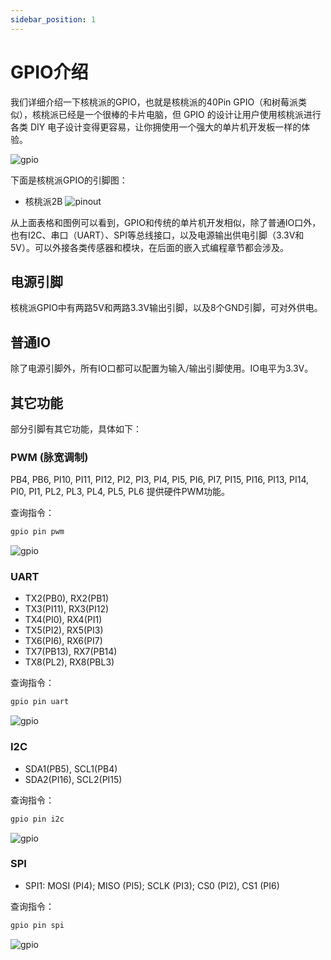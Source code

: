 ```yaml
---
sidebar_position: 1
---
```


# GPIO介绍

我们详细介绍一下核桃派的GPIO，也就是核桃派的40Pin GPIO（和树莓派类似），核桃派已经是一个很棒的卡片电脑，但 GPIO 的设计让用户使用核桃派进行各类 DIY 电子设计变得更容易，让你拥使用一个强大的单片机开发板一样的体验。

![gpio](./img/gpio_intro/gpio.png)

下面是核桃派GPIO的引脚图：

- 核桃派2B
![pinout](./img/gpio_intro/pinout.png)

从上面表格和图例可以看到，GPIO和传统的单片机开发相似，除了普通IO口外，也有I2C、串口（UART）、SPI等总线接口，以及电源输出供电引脚（3.3V和5V）。可以外接各类传感器和模块，在后面的嵌入式编程章节都会涉及。

## 电源引脚

核桃派GPIO中有两路5V和两路3.3V输出引脚，以及8个GND引脚，可对外供电。

## 普通IO

除了电源引脚外，所有IO口都可以配置为输入/输出引脚使用。IO电平为3.3V。

## 其它功能

部分引脚有其它功能，具体如下：

### PWM (脉宽调制)

PB4, PB6, PI10, PI11, PI12, PI2, PI3, PI4, PI5, PI6, PI7, PI15, PI16, PI13, PI14, PI0, PI1, PL2, PL3, PL4, PL5, PL6 提供硬件PWM功能。

查询指令：

```bash
gpio pin pwm
```
![gpio](./img/gpio_intro/pwm.png)

### UART 

- TX2(PB0), RX2(PB1)
- TX3(PI11), RX3(PI12)
- TX4(PI0), RX4(PI1)
- TX5(PI2), RX5(PI3)
- TX6(PI6), RX6(PI7)
- TX7(PB13), RX7(PB14)
- TX8(PL2), RX8(PBL3)

查询指令：
```bash
gpio pin uart
```
![gpio](./img/gpio_intro/uart.png)

### I2C 

- SDA1(PB5), SCL1(PB4)
- SDA2(PI16), SCL2(PI15)

查询指令：
```bash
gpio pin i2c
```
![gpio](./img/gpio_intro/i2c.png)

### SPI 

- SPI1: MOSI (PI4); MISO (PI5); SCLK (PI3); CS0 (PI2), CS1 (PI6)

查询指令：
```bash
gpio pin spi
```
![gpio](./img/gpio_intro/spi.png)